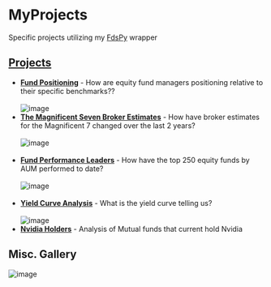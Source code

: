 # MyProjects
Specific projects utilizing my [FdsPy](https://github.com/nurciuoli/FdsPy) wrapper

## [Projects](https://github.com/nurciuoli/MyProjects/tree/main/projects)
- [__Fund Positioning__](https://github.com/nurciuoli/MyFdsProjects/tree/main/projects/Funds/Performance%20Leaders) - How are equity fund managers positioning relative to their specific benchmarks?? <br>
  <br>
![image](https://github.com/nurciuoli/FdsPy/assets/57609455/62541bf7-0494-4d49-8d1c-0a652f109d37) <br>
- [__The Magnificent Seven Broker Estimates__](https://github.com/nurciuoli/MyFdsProjects/tree/main/projects/Company/Magnificent%207%20-%20Broker%20Estimates) - How have broker estimates for the Magnificent 7 changed over the last 2 years? <br>
  <br>
![image](https://github.com/nurciuoli/FdsPy/assets/57609455/bd4bc743-d0d3-448b-acf5-f499065a630e) <br>
  <br>
- [__Fund Performance Leaders__](https://github.com/nurciuoli/MyFdsProjects/tree/main/projects/Funds/Performance%20Leaders) - How have the top 250 equity funds by AUM performed to date?<br>
  <br>
![image](https://github.com/nurciuoli/MyFdsProjects/assets/57609455/2fbc7f84-db56-47db-b064-1012e275d5ad)<br>
  <br>
- [__Yield Curve Analysis__](https://github.com/nurciuoli/MyFdsProjects/tree/main/projects/Macro/Yield%20Curves) - What is the yield curve telling us? <br>
  <br>
![image](https://github.com/nurciuoli/MyFdsProjects/assets/57609455/6bc3f9c8-a8e6-4bb6-a373-f92b9c4a4ec6) <br>
- [__Nvidia Holders__](https://github.com/nurciuoli/FdsPy/tree/main/projects/Company/Nvidia%20Holder%20Analysis) - Analysis of Mutual funds that current hold Nvidia

## Misc. Gallery
![image](https://github.com/nurciuoli/MyFdsProjects/assets/57609455/92a0635b-0df0-4e91-8211-efe0a3065309)




